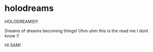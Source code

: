 # holodreams
HOLODREAMS!!!

Dreams of dreams becoming things!
Uhm uhm this is the read me I dont know !!


HI SAM!
